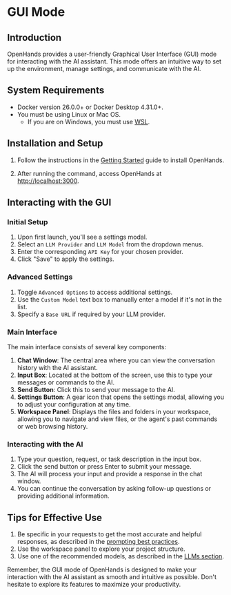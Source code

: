 # GUI Mode

## Introduction

OpenHands provides a user-friendly Graphical User Interface (GUI) mode for interacting with the AI assistant. This mode offers an intuitive way to set up the environment, manage settings, and communicate with the AI.

## System Requirements

* Docker version 26.0.0+ or Docker Desktop 4.31.0+.
* You must be using Linux or Mac OS.
  * If you are on Windows, you must use [WSL](https://learn.microsoft.com/en-us/windows/wsl/install).

## Installation and Setup

1. Follow the instructions in the [Getting Started](../getting-started.mdx) guide to install OpenHands.

2. After running the command, access OpenHands at [http://localhost:3000](http://localhost:3000).

## Interacting with the GUI

### Initial Setup

1. Upon first launch, you'll see a settings modal.
2. Select an `LLM Provider` and `LLM Model` from the dropdown menus.
3. Enter the corresponding `API Key` for your chosen provider.
4. Click "Save" to apply the settings.

### Advanced Settings

1. Toggle `Advanced Options` to access additional settings.
2. Use the `Custom Model` text box to manually enter a model if it's not in the list.
3. Specify a `Base URL` if required by your LLM provider.

### Main Interface

The main interface consists of several key components:

1. **Chat Window**: The central area where you can view the conversation history with the AI assistant.
2. **Input Box**: Located at the bottom of the screen, use this to type your messages or commands to the AI.
3. **Send Button**: Click this to send your message to the AI.
4. **Settings Button**: A gear icon that opens the settings modal, allowing you to adjust your configuration at any time.
5. **Workspace Panel**: Displays the files and folders in your workspace, allowing you to navigate and view files, or the agent's past commands or web browsing history.

### Interacting with the AI

1. Type your question, request, or task description in the input box.
2. Click the send button or press Enter to submit your message.
3. The AI will process your input and provide a response in the chat window.
4. You can continue the conversation by asking follow-up questions or providing additional information.

## Tips for Effective Use

1. Be specific in your requests to get the most accurate and helpful responses, as described in the [prompting best practices](../prompting-best-practices.md).
2. Use the workspace panel to explore your project structure.
3. Use one of the recommended models, as described in the [LLMs section](../llms/llms.md).

Remember, the GUI mode of OpenHands is designed to make your interaction with the AI assistant as smooth and intuitive as possible. Don't hesitate to explore its features to maximize your productivity.

